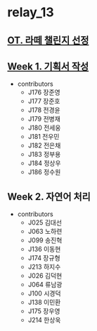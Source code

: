 # relay_13

## [OT. 라떼 챌린지 선정](./0727_latteishorse.md)

## [Week 1. 기획서 작성](./0731_manrian.md)
- contributors
  - J176 장준영
  - J177 장준호
  - J178 전경윤
  - J179 전병재
  - J180 전세웅
  - J181 전우민
  - J182 전은채
  - J183 정부용
  - J184 정상우
  - J186 정수원

## Week 2. 자연어 처리
- contributors
  - J025 김대선
  - J063 노하련
  - J099 송진혁
  - J136 이동현
  - J174 장규형
  - J213 하지수
  - J026 김덕현
  - J064 류남광
  - J100 시경덕
  - J138 이민환
  - J175 장우영
  - J214 한상욱
